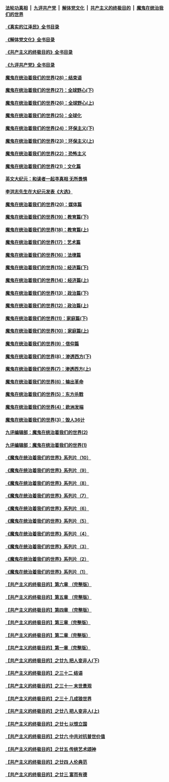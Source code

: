 ####  [法轮功真相](../../../../basic/blob/master/README.md?t=09021101) &nbsp;|&nbsp; [九评共产党](../../../../9ping.md/blob/master/README.md?t=09021101) &nbsp;|&nbsp; [解体党文化](../../../../jtdwh.md/blob/master/README.md?t=09021101)  &nbsp;|&nbsp; [共产主义的终极目的](../../../../gczydzjmd.md/blob/master/README.md?t=09021101) &nbsp;|&nbsp; [魔鬼在统治我们的世界](../../../../mgztzwmdsj.md/blob/master/README.md?t=09021101) 

#### [《真实的江泽民》全书目录](../pages/nsc422/n13721399.md?t=09021101) 

#### [《解体党文化》全书目录](../pages/nsc422/n13721157.md?t=09021101) 

#### [《共产主义的终极目的》全书目录](../pages/nsc422/n13721048.md?t=09021101) 

#### [《九评共产党》全书目录](../pages/nsc422/n13708085.md?t=09021101) 

#### [魔鬼在统治着我们的世界(28)：结束语](../pages/nsc422/n10936246.md?t=09021101) 

#### [魔鬼在统治着我们的世界(27)：全球野心(下)](../pages/nsc422/n10928319.md?t=09021101) 

#### [魔鬼在统治着我们的世界(26)：全球野心(上)](../pages/nsc422/n10900318.md?t=09021101) 

#### [魔鬼在统治着我们的世界(25)：全球化](../pages/nsc422/n10788205.md?t=09021101) 

#### [魔鬼在统治着我们的世界(24)：环保主义(下)](../pages/nsc422/n10695307.md?t=09021101) 

#### [魔鬼在统治着我们的世界(23)：环保主义(上)](../pages/nsc422/n10688613.md?t=09021101) 

#### [魔鬼在统治着我们的世界(22)：恐怖主义](../pages/nsc422/n10614727.md?t=09021101) 

#### [魔鬼在统治着我们的世界(21)：文化篇](../pages/nsc422/n10597706.md?t=09021101) 

#### [英文大纪元：和读者一起寻真相 无所畏惧](../pages/nsc422/n12542027.md?t=09021101) 

#### [李洪志先生在大纪元发表《大选》](../pages/nsc422/n12534746.md?t=09021101) 

#### [魔鬼在统治着我们的世界(20)：媒体篇](../pages/nsc422/n10586579.md?t=09021101) 

#### [魔鬼在统治着我们的世界(19)：教育篇(下)](../pages/nsc422/n10564808.md?t=09021101) 

#### [魔鬼在统治着我们的世界(18)：教育篇(上)](../pages/nsc422/n10526970.md?t=09021101) 

#### [魔鬼在统治着我们的世界(17)：艺术篇](../pages/nsc422/n10499093.md?t=09021101) 

#### [魔鬼在统治着我们的世界(16)：法律篇](../pages/nsc422/n10485969.md?t=09021101) 

#### [魔鬼在统治着我们的世界(15)：经济篇(下)](../pages/nsc422/n10469975.md?t=09021101) 

#### [魔鬼在统治着我们的世界(14)：经济篇(上)](../pages/nsc422/n10457370.md?t=09021101) 

#### [魔鬼在统治着我们的世界(13)：政治篇(下)](../pages/nsc422/n10448270.md?t=09021101) 

#### [魔鬼在统治着我们的世界(12)：政治篇(上)](../pages/nsc422/n10444576.md?t=09021101) 

#### [魔鬼在统治着我们的世界(11)：家庭篇(下)](../pages/nsc422/n10440961.md?t=09021101) 

#### [魔鬼在统治着我们的世界(10)：家庭篇(上)](../pages/nsc422/n10435448.md?t=09021101) 

#### [魔鬼在统治着我们的世界(9)：信仰篇](../pages/nsc422/n10432159.md?t=09021101) 

#### [魔鬼在统治着我们的世界(8)：渗透西方(下)](../pages/nsc422/n10429603.md?t=09021101) 

#### [魔鬼在统治着我们的世界(7)：渗透西方(上)](../pages/nsc422/n10426013.md?t=09021101) 

#### [魔鬼在统治着我们的世界(6)：输出革命](../pages/nsc422/n10421536.md?t=09021101) 

#### [魔鬼在统治着我们的世界(5)：东方杀戮](../pages/nsc422/n10417707.md?t=09021101) 

#### [魔鬼在统治着我们的世界(4)：欧洲发端](../pages/nsc422/n10414890.md?t=09021101) 

#### [魔鬼在统治着我们的世界(3)：毁人36计](../pages/nsc422/n10411583.md?t=09021101) 

#### [九评编辑部：魔鬼在统治着我们的世界(2)](../pages/nsc422/n10410036.md?t=09021101) 

#### [九评编辑部：魔鬼在统治着我们的世界(1)](../pages/nsc422/n10406825.md?t=09021101) 

#### [《魔鬼在统治着我们的世界》系列片（10）](../pages/nsc422/n12292670.md?t=09021101) 

#### [《魔鬼在统治着我们的世界》系列片（9）](../pages/nsc422/n12290859.md?t=09021101) 

#### [《魔鬼在统治着我们的世界》系列片（8）](../pages/nsc422/n12287445.md?t=09021101) 

#### [《魔鬼在统治着我们的世界》系列片（7）](../pages/nsc422/n12283425.md?t=09021101) 

#### [《魔鬼在统治着我们的世界》系列片（6）](../pages/nsc422/n12282314.md?t=09021101) 

#### [《魔鬼在统治着我们的世界》系列片（5）](../pages/nsc422/n12281419.md?t=09021101) 

#### [《魔鬼在统治着我们的世界》系列片（4）](../pages/nsc422/n12274024.md?t=09021101) 

#### [《魔鬼在统治着我们的世界》系列片（3）](../pages/nsc422/n12271322.md?t=09021101) 

#### [《魔鬼在统治着我们的世界》系列片（2）](../pages/nsc422/n12269049.md?t=09021101) 

#### [《魔鬼在统治着我们的世界》系列片（1）](../pages/nsc422/n12267575.md?t=09021101) 

#### [【共产主义的终极目的】第六章 （完整版）](../pages/nsc422/n11428913.md?t=09021101) 

#### [【共产主义的终极目的】第五章 （完整版）](../pages/nsc422/n11428912.md?t=09021101) 

#### [【共产主义的终极目的】第四章 （完整版）](../pages/nsc422/n11428907.md?t=09021101) 

#### [【共产主义的终极目的】第三章（完整版）](../pages/nsc422/n11428848.md?t=09021101) 

#### [【共产主义的终极目的】第二章（完整版）](../pages/nsc422/n11428831.md?t=09021101) 

#### [【共产主义的终极目的】第一章（完整版）](../pages/nsc422/n11417651.md?t=09021101) 

#### [【共产主义的终极目的】之廿九 把人变非人(下)](../pages/nsc422/n11344140.md?t=09021101) 

#### [【共产主义的终极目的】之三十二 结语](../pages/nsc422/n11360535.md?t=09021101) 

#### [【共产主义的终极目的】之三十一 末世景观](../pages/nsc422/n11351129.md?t=09021101) 

#### [【共产主义的终极目的】之三十 几成狼世界](../pages/nsc422/n11348280.md?t=09021101) 

#### [【共产主义的终极目的】之廿八 把人变非人(上)](../pages/nsc422/n11340492.md?t=09021101) 

#### [【共产主义的终极目的】之廿七 以恨立国](../pages/nsc422/n11336944.md?t=09021101) 

#### [【共产主义的终极目的】之廿六 中共对抗普世价值](../pages/nsc422/n11324785.md?t=09021101) 

#### [【共产主义的终极目的】之廿五 传统艺术颂神](../pages/nsc422/n11296396.md?t=09021101) 

#### [【共产主义的终极目的】之廿四 人伦典范](../pages/nsc422/n11296397.md?t=09021101) 

#### [【共产主义的终极目的】之廿三 富而有德](../pages/nsc422/n11283598.md?t=09021101) 

